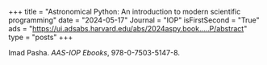 +++
title = "Astronomical Python: An introduction to modern scientific programming"
date = "2024-05-17"
Journal = "IOP"
isFirstSecond = "True"
ads = "https://ui.adsabs.harvard.edu/abs/2024aspy.book.....P/abstract"
type = "posts"
+++

Imad Pasha. *AAS-IOP Ebooks*, 978-0-7503-5147-8.

<!--more-->

